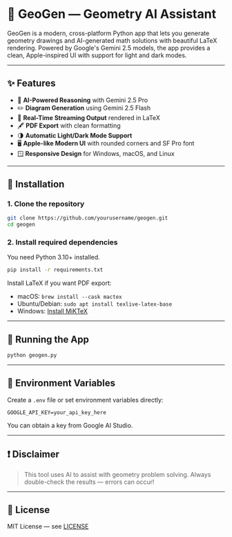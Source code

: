 

# 📐 GeoGen — Geometry AI Assistant

GeoGen is a modern, cross-platform Python app that lets you generate geometry drawings and AI-generated math solutions with beautiful LaTeX rendering. Powered by Google's Gemini 2.5 models, the app provides a clean, Apple-inspired UI with support for light and dark modes.

---

## ✨ Features

- 🧠 **AI-Powered Reasoning** with Gemini 2.5 Pro
- ✏️ **Diagram Generation** using Gemini 2.5 Flash
- 📄 **Real-Time Streaming Output** rendered in LaTeX
- 🖋️ **PDF Export** with clean formatting
- 🌗 **Automatic Light/Dark Mode Support**
- 🖥️ **Apple-like Modern UI** with rounded corners and SF Pro font
- 🪟 **Responsive Design** for Windows, macOS, and Linux

---

## 🧰 Installation

### 1. Clone the repository
```bash
git clone https://github.com/yourusername/geogen.git
cd geogen
```

### 2. Install required dependencies
You need Python 3.10+ installed.

```bash
pip install -r requirements.txt
```

Install LaTeX if you want PDF export:
- macOS: `brew install --cask mactex`
- Ubuntu/Debian: `sudo apt install texlive-latex-base`
- Windows: [Install MiKTeX](https://miktex.org/download)

---

## 🚀 Running the App

```bash
python geogen.py
```

---

## 🔑 Environment Variables

Create a `.env` file or set environment variables directly:

```
GOOGLE_API_KEY=your_api_key_here
```

You can obtain a key from Google AI Studio.

---

## ❗ Disclaimer

> This tool uses AI to assist with geometry problem solving. Always double-check the results — errors can occur!

---

## 📄 License

MIT License — see [LICENSE](LICENSE)
